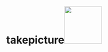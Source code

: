 # takepicture[<img src="https://cdn.gomix.com/2bdfb3f8-05ef-4035-a06e-2043962a3a13%2Fremix-button.svg" width="100px" />](https://glitch.com/edit/#!/import/github/dupontdenis/takepicture)
